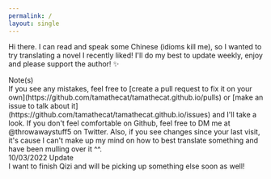 ```yaml
---
permalink: /
layout: single
---
```


Hi there. I can read and speak some Chinese (idioms kill me), so I wanted to try translating a novel I recently liked! I'll do my best to update weekly, enjoy and please support the author! ✨

<div class="note">Note(s)</div>
If you see any mistakes, feel free to [create a pull request to fix it on your own](https://github.com/tamathecat/tamathecat.github.io/pulls) or [make an issue to talk about it](https://github.com/tamathecat/tamathecat.github.io/issues) and I'll take a look. If you don't feel comfortable on Github, feel free to DM me at @throwawaystuff5 on Twitter. Also, if you see changes since your last visit, it's cause I can't make up my mind on how to best translate something and have been mulling over it ^^.

<div class="note">10/03/2022 Update</div>
I want to finish Qizi and will be picking up something else soon as well!
